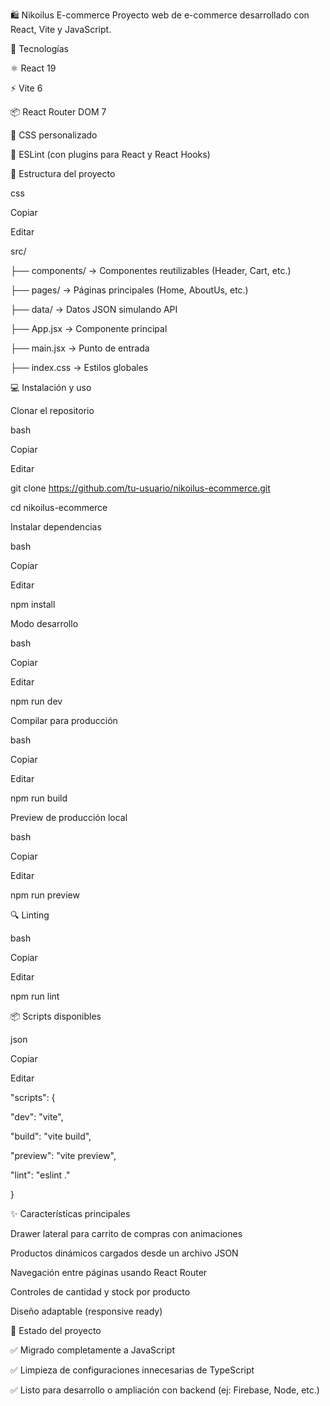 🛍️ Nikoilus E-commerce
Proyecto web de e-commerce desarrollado con React, Vite y JavaScript.

🚀 Tecnologías

⚛️ React 19

⚡ Vite 6

📦 React Router DOM 7

🎨 CSS personalizado

🔎 ESLint (con plugins para React y React Hooks)

📂 Estructura del proyecto

css

Copiar

Editar

src/

├── components/        → Componentes reutilizables (Header, Cart, etc.)

├── pages/             → Páginas principales (Home, AboutUs, etc.)

├── data/              → Datos JSON simulando API

├── App.jsx            → Componente principal

├── main.jsx           → Punto de entrada

├── index.css          → Estilos globales

💻 Instalación y uso

Clonar el repositorio

bash

Copiar

Editar

git clone https://github.com/tu-usuario/nikoilus-ecommerce.git

cd nikoilus-ecommerce

Instalar dependencias

bash

Copiar

Editar

npm install

Modo desarrollo

bash

Copiar

Editar

npm run dev

Compilar para producción

bash

Copiar

Editar

npm run build

Preview de producción local

bash

Copiar

Editar

npm run preview

🔍 Linting

bash

Copiar

Editar

npm run lint

📦 Scripts disponibles

json

Copiar

Editar

"scripts": {

  "dev": "vite",

  "build": "vite build",

  "preview": "vite preview",

  "lint": "eslint ."

}

✨ Características principales

Drawer lateral para carrito de compras con animaciones

Productos dinámicos cargados desde un archivo JSON

Navegación entre páginas usando React Router

Controles de cantidad y stock por producto

Diseño adaptable (responsive ready)

📌 Estado del proyecto

✅ Migrado completamente a JavaScript

✅ Limpieza de configuraciones innecesarias de TypeScript

✅ Listo para desarrollo o ampliación con backend (ej: Firebase, Node, etc.)

